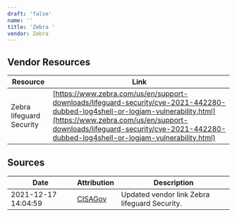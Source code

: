 ```yaml
---
draft: 'false'
name: ''
title: 'Zebra '
vendor: Zebra
---
```


## Vendor Resources
| Resource | Link |
| --- | --- |
| Zebra lifeguard Security | [https://www.zebra.com/us/en/support-downloads/lifeguard-security/cve-2021-442280-dubbed-log4shell-or-logjam-vulnerability.html](https://www.zebra.com/us/en/support-downloads/lifeguard-security/cve-2021-442280-dubbed-log4shell-or-logjam-vulnerability.html) |



## Sources
| Date | Attribution | Description |
| --- | --- | --- |
| 2021-12-17 14:04:59 | [CISAGov](https://raw.githubusercontent.com/cisagov/log4j-affected-db/develop/README.md) | Updated vendor link Zebra lifeguard Security.  |
